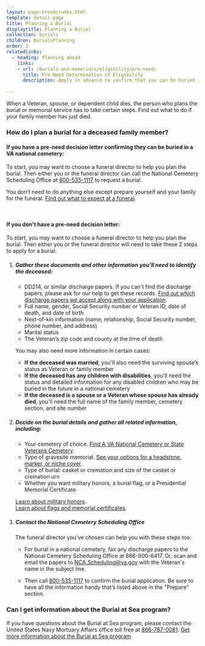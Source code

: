 ```yaml
---
layout: page-breadcrumbs.html
template: detail-page
title: Planning a Burial
displaytitle: Planning a Burial
collection: burials
children: burialsPlanning
order: 2
relatedlinks:
  - heading: Planning ahead
    links:
    - url: /burials-and-memorials/eligibility/pre-need/
      title: Pre-Need Determination of Eligibility
      description: Apply in advance to confirm that you can be buried in a VA national cemetery and make the process of planning your burial easier for your family members when you die. 
  
---
```


<div class="va-introtext">

When a Veteran, spouse, or dependent child dies, the person who plans the burial or memorial service has to take certain steps. Find out  what to do if your family member has just died. 

</div>

### How do I plan a burial for a deceased family member?

#### If you have a pre-need decision letter confirming they can be buried in a VA national cemetery:

To start, you may want to choose a funeral director to help you plan the burial. Then either you or the funeral director can call the National Cemetery Scheduling Office at <a href="tel:+18005351117">800-535-1117</a> to request a burial.

You don’t need to do anything else except prepare yourself and your family for the funeral. [Find out what to expect at a funeral](/burials-and-memorials/what-to-expect-at-a-funeral/). 

<br>

#### If you don't have a pre-need decision letter:

To start, you may want to choose a funeral director to help you plan the burial. Then either you or the funeral director will need to take these 2 steps to apply for a burial.

<ol class="process">
<li class="process-step list-one">

##### Gather these documents and other information you'll need to identify the deceased:

 - DD214, or similar discharge papers. If you can't find the discharge papers, please ask for our help to get these records. [Find out which discharge papers we accept along with your application](http://www.cem.va.gov/CEM/hmm/discharge_documents.asp). 
 - Full name, gender, Social Security number or Veteran ID, date of death, and date of birth
 - Next-of-kin information (name, relationship, Social Security number, phone number, and address)
 - Marital status
 - The Veteran’s zip code and county at the time of death

You may also need more information in certain cases:

- **If the deceased was married**, you'll also need the surviving spouse’s status as Veteran or family member
- **If the deceased has any children with disabilities**, you'll need the status and detailed information for any disabled children who may be buried in the future in a national cemetery
- **If the deceased is a spouse or a Veteran whose spouse has already died**, you'll need the full name of the family member, cemetery section, and site number
 
 </li>
 
 <li class="process-step list-two">

##### Decide on the burial details and gather all related information, including:

  - Your cemetery of choice. [Find A VA National Cemetery or State Veterans Cemetery](https://www.cem.va.gov/cem/cems/listcem.asp). 
  - Type of gravesite memorial. [See your options for a headstone, marker, or niche cover](/burials-and-memorials/burial-planning/headstones-markers-medallions).
 - Type of burial: casket or cremation and size of the casket or cremation urn
 - Whether you want military honors, a burial flag, or a Presidential Memorial Certificate
 
 [Learn about military honors](https://www.dmdc.osd.mil/mfh/getLinks.do?tab=Services).<br/>
 [Learn about flags and memorial certificates](/burials-and-memorials/burial-planning/flags-and-memorial-certificates).

</li>

<li class="process-step list-three">

##### Contact the National Cemetery Scheduling Office

The funeral director you've chosen can help you with these steps too:

- For burial in a national cemetery, fax any discharge papers to the National Cemetery Scheduling Office at 866-900-6417. Or, scan and email the papers to [NCA.Scheduling@va.gov](mailto:NCA.Scheduling@va.gov) with the Veteran's name in the subject line. 

- Then call <a href="tel:+18005351117">800-535-1117</a> to confirm the burial application. Be sure to have all the information handy that’s listed above in the "Prepare" section. 

</li>
</ol>

<div class="call-out" markdown="0">

### Can I get information about the Burial at Sea program?

If you have questions about the Burial at Sea program, please contact the United States Navy Mortuary Affairs office toll free at <a href="tel:+18667870081">866-787-0081</a>. [Get more information about the Burial at Sea program](http://www.navy.mil/navydata/nav_legacy.asp?id=204).

</div>
